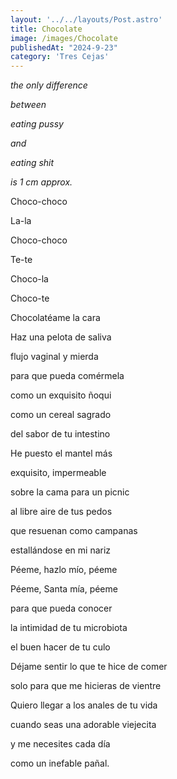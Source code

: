 ```yaml
---
layout: '../../layouts/Post.astro'
title: Chocolate
image: /images/Chocolate
publishedAt: "2024-9-23"
category: 'Tres Cejas'
---
```


*the only difference*

*between*

*eating pussy*

*and*

*eating shit*

*is 1 cm approx.*


Choco-choco

La-la

Choco-choco

Te-te

Choco-la

Choco-te

Chocolatéame la cara

Haz una pelota de saliva

flujo vaginal y mierda

para que pueda comérmela

como un exquisito ñoqui

como un cereal sagrado

del sabor de tu intestino

He puesto el mantel más

exquisito, impermeable

sobre la cama para un picnic

al libre aire de tus pedos

que resuenan como campanas

estallándose en mi nariz

Péeme, hazlo mío, péeme

Péeme, Santa mía, péeme

para que pueda conocer

la intimidad de tu microbiota

el buen hacer de tu culo

Déjame sentir lo que te hice de comer

solo para que me hicieras de vientre

Quiero llegar a los anales de tu vida

cuando seas una adorable viejecita

y me necesites cada día

como un inefable pañal.